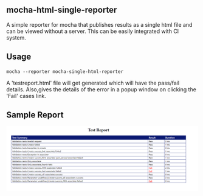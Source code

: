 ## mocha-html-single-reporter
A simple reporter for mocha that publishes results as a single html file and can be viewed without a server.
This can be easily integrated with CI system.

## Usage
```
mocha --reporter mocha-single-html-reporter
```
A 'testreport.html' file will get generated which will have the pass/fail details.
Also,gives the details of the error in a popup window on clicking the 'Fail' cases link.

## Sample Report

![Sample Report](src/sample_report.png)


